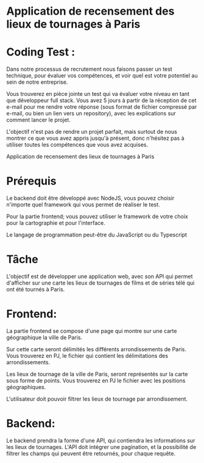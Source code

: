 # Application de recensement des lieux de tournages à Paris
# Coding Test :  

Dans notre processus de recrutement nous faisons passer un test technique, pour évaluer 
vos compétences, et voir quel est votre potentiel au sein de notre entreprise.

Vous trouverez en pièce jointe un test qui va évaluer votre niveau en tant que développeur 
full stack. Vous avez 5 jours à partir de la réception de cet e-mail pour me rendre votre 
réponse (sous format de fichier compressé par e-mail, ou bien un lien vers un repository), 
avec les explications sur comment lancer le projet.

L'objectif n'est pas de rendre un projet parfait, mais surtout de nous montrer ce que vous 
avez appris jusqu'à présent, donc n'hésitez pas à utiliser toutes les compétences que vous avez acquises.

Application de recensement des lieux 
de tournages à Paris

 
# Prérequis

Le backend doit être développé avec NodeJS, 
vous pouvez choisir n'importe quel framework qui vous 
permet de réaliser le test.

Pour la partie frontend; vous pouvez utiliser le framework 
de votre choix pour la cartographie et pour l'interface.

Le langage de programmation peut-être du JavaScript ou du Typescript

 
# Tâche

L'objectif est de développer une application web, avec son API 
qui permet d'afficher sur une carte les lieux de tournages de films 
et de séries télé qui ont été tournés à Paris.

# Frontend:

La partie frontend se compose d'une page qui montre sur une carte 
géographique la ville de Paris.

Sur cette carte seront délimités les différents arrondissements de Paris. 
Vous trouverez en PJ, le fichier qui contient les délimitations des arrondissements.

Les lieux de tournage de la ville de Paris, seront représentés sur la 
carte sous forme de points. Vous trouverez en PJ le fichier avec les 
positions géographiques.

L'utilisateur doit pouvoir filtrer les lieux de tournage par arrondissement.

# Backend:

Le backend prendra la forme d'une API, qui contiendra les informations
sur les lieux de tournages.
L'API doit intégrer une pagination, et la possibilité de filtrer 
les champs qui peuvent être retournés, pour chaque requête.    


                          
